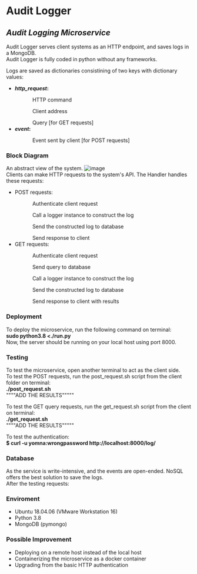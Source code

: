 # Audit Logger
## _Audit Logging Microservice_

Audit Logger serves client systems as an HTTP endpoint, and saves logs in a MongoDB. <br>
Audit Logger is fully coded in python without any frameworks.

Logs are saved as dictionaries consistining of two keys with dictionary values:
- <b>_http_request_:</b>
        <ul><ul>HTTP command </ul></ul>
        <ul><ul>Client address </ul></ul>
        <ul><ul>Query [for GET requests]</ul></ul>
- <b>_event_:</b> 
        <ul><ul>Event sent by client [for POST requests] </ul></ul> 

### Block Diagram
An abstract view of the system.
![image](https://user-images.githubusercontent.com/59218287/165890295-dbbfdde6-c87d-427e-b6ef-12cd267d6139.png) <br>
Clients can make HTTP requests to the system's API. The Handler handles these requests:
  - POST requests: 
    <ul><ul>Authenticate client request </ul></ul>
    <ul><ul>Call a logger instance to construct the log </ul></ul>
    <ul><ul>Send the constructed log to database </ul></ul>
    <ul><ul>Send response to client</ul></ul>
  - GET requests:
    <ul><ul>Authenticate client request </ul></ul>
    <ul><ul>Send query to database </ul></ul>
    <ul><ul>Call a logger instance to construct the log </ul></ul>
    <ul><ul>Send the constructed log to database </ul></ul>
    <ul><ul>Send response to client with results</ul></ul>
  
### Deployment
To deploy the microservice, run the following command on terminal:<br>
<b> sudo python3.8 <./run.py </b><br>
Now, the server should be running on your local host using port 8000.<br>

        
        
### Testing
To test the microservice, open another terminal to act as the client side.<br>
To test the POST requests, run the post_request.sh script from the client folder on terminal:<br>
        <b> ./post_request.sh </b><br>
""""ADD THE RESULTS"""""
        
        
To test the GET query requests, run the get_request.sh script from the client on terminal:<br>
       <b> ./get_request.sh</b><br>
""""ADD THE RESULTS""""" 
        
        
To test the authentication:<br>
<b>$ curl -u yomna:wrongpassword http://localhost:8000/log/ </b><br>
        
        
### Database
As the service is write-intensive, and the events are open-ended. NoSQL offers the best solution to save the logs.<br>
After the testing requests:


### Enviroment
- Ubuntu 18.04.06 (VMware Workstation 16)
- Python 3.8
- MongoDB (pymongo)

### Possible Improvement
- Deploying on a remote host instead of the local host
- Containerizing the microservice as a docker container
- Upgrading from the basic HTTP authentication       
       
